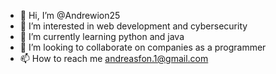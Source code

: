 - 👋 Hi, I’m @Andrewion25
- 👀 I’m interested in web development and cybersecurity
- 🌱 I’m currently learning python and java
- 💞️ I’m looking to collaborate on companies as a programmer
- 📫 How to reach me andreasfon.1@gmail.com

<!---
Andrewion25/Andrewion25 is a ✨ special ✨ repository because its `README.md` (this file) appears on your GitHub profile.
You can click the Preview link to take a look at your changes.
--->
